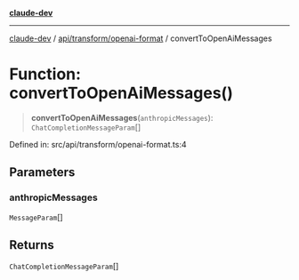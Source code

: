 [**claude-dev**](../../../../README.md)

***

[claude-dev](../../../../README.md) / [api/transform/openai-format](../README.md) / convertToOpenAiMessages

# Function: convertToOpenAiMessages()

> **convertToOpenAiMessages**(`anthropicMessages`): `ChatCompletionMessageParam`[]

Defined in: src/api/transform/openai-format.ts:4

## Parameters

### anthropicMessages

`MessageParam`[]

## Returns

`ChatCompletionMessageParam`[]
